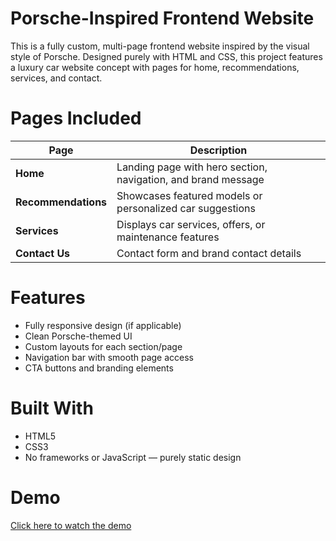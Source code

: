 # Porsche-Inspired Frontend Website
This is a fully custom, multi-page frontend website inspired by the visual style of Porsche. Designed purely with HTML and CSS, this project features a luxury car website concept with pages for home, recommendations, services, and contact.

# Pages Included
| Page                | Description                                                   |
| ------------------- | ------------------------------------------------------------- |
| **Home**            | Landing page with hero section, navigation, and brand message |
| **Recommendations** | Showcases featured models or personalized car suggestions     |
| **Services**        | Displays car services, offers, or maintenance features        |
| **Contact Us**      | Contact form and brand contact details                        |

# Features
- Fully responsive design (if applicable)
- Clean Porsche-themed UI
- Custom layouts for each section/page
- Navigation bar with smooth page access
- CTA buttons and branding elements

# Built With
- HTML5
- CSS3
- No frameworks or JavaScript — purely static design

# Demo
[Click here to watch the demo](https://drive.google.com/file/d/1IF6rJrhkcM0DZiSxEmc1QasYPUSEnQBO/view?usp=sharing)









